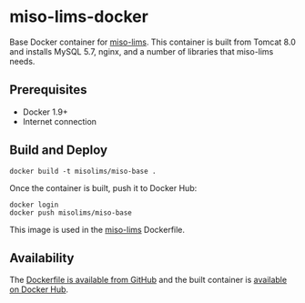 # miso-lims-docker

Base Docker container for [miso-lims](https://github.com/TGAC/miso-lims). This container is built from Tomcat 8.0 and installs MySQL 5.7, nginx, and a number of libraries that miso-lims needs. 

## Prerequisites

* Docker 1.9+
* Internet connection

## Build and Deploy

    docker build -t misolims/miso-base .


Once the container is built, push it to Docker Hub:

    docker login
    docker push misolims/miso-base


This image is used in the [miso-lims](https://github.com/TGAC/miso-lims) Dockerfile.

## Availability

The [Dockerfile is available from GitHub](https://github.com/oicr-gsi/miso-lims-docker) and the built container is [available on Docker Hub](https://hub.docker.com/r/misolims/miso-base/).
